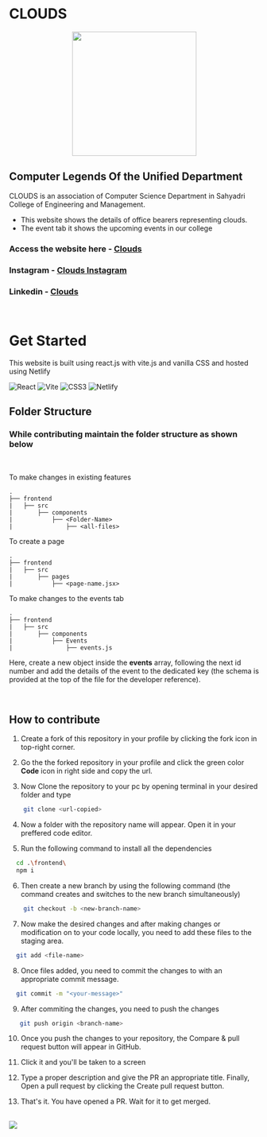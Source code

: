 # CLOUDS

<p align="center">
<img src="frontend\public\Clouds logo.png" width="250px" height="250px">
</p>

## Computer Legends Of the Unified Department

CLOUDS is an association of Computer Science Department in Sahyadri College of Engineering and Management.

- This website shows the details of office bearers representing clouds.
- The event tab it shows the upcoming events in our college

### Access the website here - [Clouds](https://cs-clouds.netlify.app)

### Instagram - [Clouds Instagram](https://instagram.com/clouds_scem?igshid=ZmRlMzRkMDU=)

### Linkedin - [Clouds](https://www.linkedin.com/in/department-of-cse-scem-b7190b256)

<br>

# Get Started

This website is built using react.js with vite.js and vanilla CSS and hosted using Netlify

![React](https://img.shields.io/badge/react-%2320232a.svg?style=for-the-badge&logo=react&logoColor=%2361DAFB)
![Vite](https://img.shields.io/badge/vite-%23646CFF.svg?style=for-the-badge&logo=vite&logoColor=white)
![CSS3](https://img.shields.io/badge/css3-%231572B6.svg?style=for-the-badge&logo=css3&logoColor=white)
![Netlify](https://img.shields.io/badge/netlify-%23000000.svg?style=for-the-badge&logo=netlify&logoColor=#00C7B7)

## Folder Structure

### While contributing maintain the folder structure as shown below

<br>

To make changes in existing features

```
.
├── frontend
|   ├── src
|       ├── components
|           ├── <Folder-Name>
|               ├── <all-files>

```

To create a page

```
.
├── frontend
|   ├── src
|       ├── pages
|           ├── <page-name.jsx>

```

To make changes to the events tab

```
.
├── frontend
|   ├── src
|       ├── components
|           ├── Events
|               ├── events.js
```

Here, create a new object inside the **events** array, following the next id number and add the details of the event to the dedicated key (the schema is provided at the top of the file for the developer reference).

<br>

## How to contribute

1. Create a fork of this repository in your profile by clicking the fork icon in top-right corner.

2. Go the the forked repository in your profile and click the green color **Code** icon in right side and copy the url. 

3. Now Clone the repository to your pc by opening terminal in your desired folder and type

```bash
    git clone <url-copied>
```

4. Now a folder with the repository name will appear. Open it in your preffered code editor.

5. Run the following command to install all the dependencies

```bash
  cd .\frontend\
  npm i
```

6. Then create a new branch by using the following command (the command creates and switches to the new branch simultaneously)

```bash
    git checkout -b <new-branch-name>
```

7.  Now make the desired changes and after making changes or modification on to your code locally, you need to add these files to the staging area.

```bash
  git add <file-name>
```

8.  Once files added, you need to commit the changes to with an appropriate commit message.

```bash
  git commit -m "<your-message>"
```

9.  After commiting the changes, you need to push the changes

```bash
   git push origin <branch-name>
```

10.  Once you push the changes to your repository, the Compare & pull request button will appear in GitHub.

11. Click it and you'll be taken to a screen

12. Type a proper description and give the PR an appropriate title. Finally, Open a pull request by clicking the Create pull request button.

13. That's it. You have opened a PR. Wait for it to get merged.

<br>

<img src="frontend\public\Website.png">
